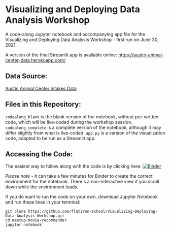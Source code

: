 # Visualizing and Deploying Data Analysis Workshop

A code-along Jupyter notebook and accompanying app file for the Visualizing and Deploying Data Analysis Workshop - first run on June 30, 2021.

A version of the final Streamlit app is available online: https://austin-animal-center-data.herokuapp.com/

## Data Source:

[Austin Animal Center Intakes Data](https://data.austintexas.gov/Health-and-Community-Services/Austin-Animal-Center-Intakes/wter-evkm/)

## Files in this Repository:

`codealong_blank` is the blank version of the notebook, without pre-written code, which will be live-coded during the workshop session.
`codealong_complete` is a complete version of the notebook, although it may differ slightly from what is live-coded.
`app.py` is a version of the visualization code, adapted to be run as a Streamlit app.

## Accessing the Code:

The easiest way to follow along with the code is by clicking here: [![Binder](https://mybinder.org/badge_logo.svg)](https://mybinder.org/v2/gh/flatiron-school/Visualizing-Deploying-Data-Analysis-Workshop/HEAD)

*Please note* - it can take a few minutes for Binder to create the correct environment for the notebook. There's a non-interactive view if you scroll down while the environment loads.

If you do want to run the code on your own, download Jupyter Notebook and run these lines in your terminal:

```
git clone https://github.com/flatiron-school/Visualizing-Deploying-Data-Analysis-Workshop.git
cd meetup-movie-recommender
jupyter notebook
```
